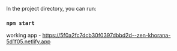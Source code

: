 In the project directory, you can run:
### `npm start`

working app - https://5f0a2fc7dcb30f0397dbbd2d--zen-khorana-5d1f05.netlify.app

